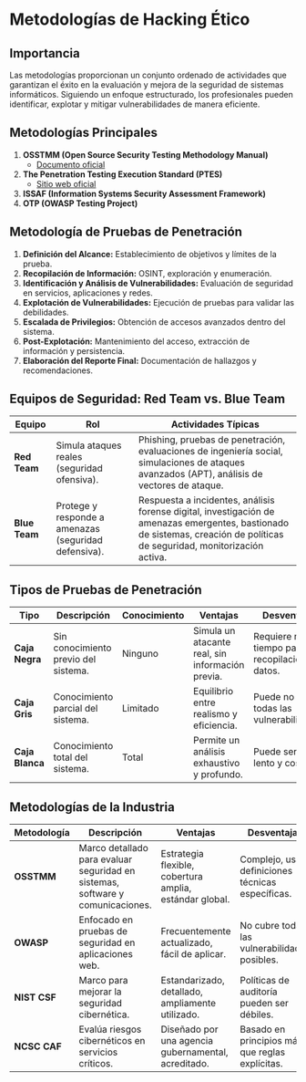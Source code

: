 # Metodologías de Hacking Ético

## Importancia
Las metodologías proporcionan un conjunto ordenado de actividades que garantizan el éxito en la evaluación y mejora de la seguridad de sistemas informáticos. Siguiendo un enfoque estructurado, los profesionales pueden identificar, explotar y mitigar vulnerabilidades de manera eficiente.

## Metodologías Principales
1. **OSSTMM (Open Source Security Testing Methodology Manual)**  
   - [Documento oficial](https://www.isecom.org/OSSTMM.3.pdf)
2. **The Penetration Testing Execution Standard (PTES)**  
   - [Sitio web oficial](http://www.pentest-standard.org/index.php/Main_Page)
3. **ISSAF (Information Systems Security Assessment Framework)**
4. **OTP (OWASP Testing Project)**

## Metodología de Pruebas de Penetración
1. **Definición del Alcance:** Establecimiento de objetivos y límites de la prueba.
2. **Recopilación de Información:** OSINT, exploración y enumeración.
3. **Identificación y Análisis de Vulnerabilidades:** Evaluación de seguridad en servicios, aplicaciones y redes.
4. **Explotación de Vulnerabilidades:** Ejecución de pruebas para validar las debilidades.
5. **Escalada de Privilegios:** Obtención de accesos avanzados dentro del sistema.
6. **Post-Explotación:** Mantenimiento del acceso, extracción de información y persistencia.
7. **Elaboración del Reporte Final:** Documentación de hallazgos y recomendaciones.

## Equipos de Seguridad: Red Team vs. Blue Team

| **Equipo**    | **Rol**                                       | **Actividades Típicas**  |
|--------------|-------------------------------------------|------------------------------------------------|
| **Red Team** | Simula ataques reales (seguridad ofensiva). | Phishing, pruebas de penetración, evaluaciones de ingeniería social, simulaciones de ataques avanzados (APT), análisis de vectores de ataque. |
| **Blue Team** | Protege y responde a amenazas (seguridad defensiva). | Respuesta a incidentes, análisis forense digital, investigación de amenazas emergentes, bastionado de sistemas, creación de políticas de seguridad, monitorización activa. |

## Tipos de Pruebas de Penetración

| **Tipo**         | **Descripción**  | **Conocimiento** | **Ventajas** | **Desventajas** |
|-----------------|----------------|---------------|-------------|-------------|
| **Caja Negra**  | Sin conocimiento previo del sistema. | Ninguno | Simula un atacante real, sin información previa. | Requiere mayor tiempo para recopilación de datos. |
| **Caja Gris**   | Conocimiento parcial del sistema. | Limitado | Equilibrio entre realismo y eficiencia. | Puede no revelar todas las vulnerabilidades. |
| **Caja Blanca** | Conocimiento total del sistema. | Total | Permite un análisis exhaustivo y profundo. | Puede ser más lento y costoso. |

## Metodologías de la Industria

| **Metodología** | **Descripción** | **Ventajas** | **Desventajas** |
|------------------|----------------|------------|------------|
| **OSSTMM** | Marco detallado para evaluar seguridad en sistemas, software y comunicaciones. | Estrategia flexible, cobertura amplia, estándar global. | Complejo, usa definiciones técnicas específicas. |
| **OWASP** | Enfocado en pruebas de seguridad en aplicaciones web. | Frecuentemente actualizado, fácil de aplicar. | No cubre todas las vulnerabilidades posibles. |
| **NIST CSF** | Marco para mejorar la seguridad cibernética. | Estandarizado, detallado, ampliamente utilizado. | Políticas de auditoría pueden ser débiles. |
| **NCSC CAF** | Evalúa riesgos cibernéticos en servicios críticos. | Diseñado por una agencia gubernamental, acreditado. | Basado en principios más que reglas explícitas. |

